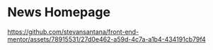 # News Homepage

https://github.com/stevansantana/front-end-mentor/assets/78915531/27d0e462-a59d-4c7a-a1b4-434191cb79f4

